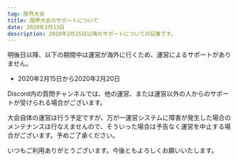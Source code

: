 ```yaml
---
tag: 限界大会
title: 限界大会のサポートについて
date: 2020年2月13日
description: 2020年2月15日以降のサポートについての記事です。
---
```


明後日以降、以下の期間中は運営が海外に行くため、運営によるサポートがありません。

- 2020年2月15日から2020年2月20日

Discord内の質問チャンネルでは、他の運営、または運営以外の人からのサポートが受けられる場合がございます。

大会自体の運営は行う予定ですが、万が一運営システムに障害が発生した場合のメンテナンスは行なえませんので、そういった場合は予告なく運営を中止する場合がございます。予めご了承ください。

いつもご利用ありがとうございます。今後ともよろしくお願いいたします。